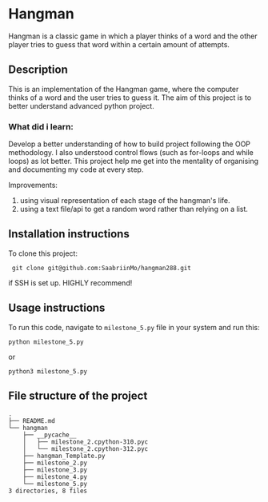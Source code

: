 # Hangman

Hangman is a classic game in which a player thinks of a word and the other player tries to guess that word within a certain amount of attempts.

## Description

This is an implementation of the Hangman game, where the computer thinks of a word and the user tries to guess it. The aim of this project is to better understand advanced python project.

### What did i learn:
Develop a better understanding of how to build project following the OOP methodology. I also understood control flows (such as for-loops and while loops) as lot better. This project help me get into the mentality of organising and documenting my code at every step. 

Improvements:
1. using visual representation of each stage of the hangman's life.
2. using a text file/api to get a random word rather than relying on a list.


## Installation instructions
To clone this project:

``` git clone git@github.com:SaabriinMo/hangman288.git```

if SSH is set up. HIGHLY recommend!
## Usage instructions
To run this code, navigate to `milestone_5.py` file in your system and run this:

`python milestone_5.py`

or 

`python3 milestone_5.py`

## File structure of the project
```
.
├── README.md
└── hangman
    ├── __pycache__
    │   ├── milestone_2.cpython-310.pyc
    │   └── milestone_2.cpython-312.pyc
    ├── hangman_Template.py
    ├── milestone_2.py
    ├── milestone_3.py
    ├── milestone_4.py
    └── milestone_5.py
3 directories, 8 files
```
